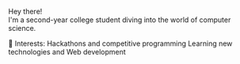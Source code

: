 Hey there!  
I'm a second-year college student diving into the world of computer science.

🌱 Interests:
Hackathons and competitive programming Learning new technologies and
Web development
